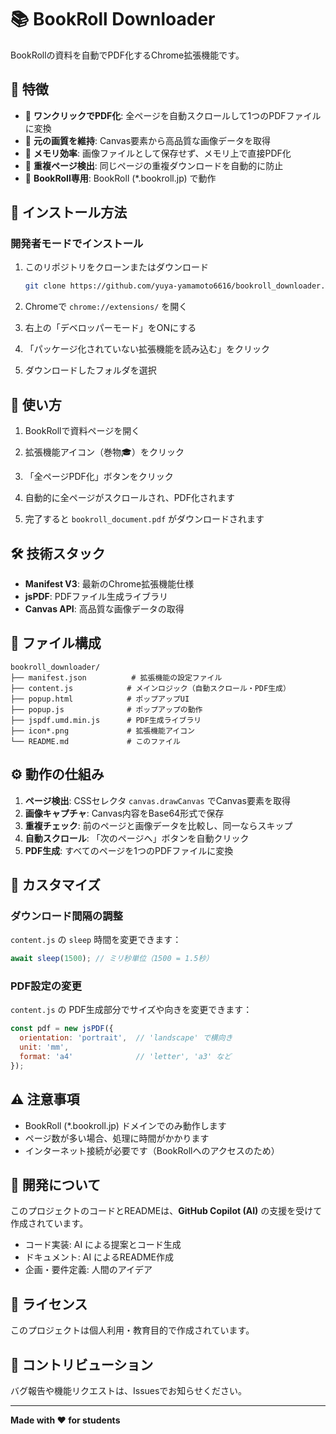 # 📚 BookRoll Downloader

BookRollの資料を自動でPDF化するChrome拡張機能です。

## 🌟 特徴

- 📄 **ワンクリックでPDF化**: 全ページを自動スクロールして1つのPDFファイルに変換
- 🎨 **元の画質を維持**: Canvas要素から高品質な画像データを取得
- 💾 **メモリ効率**: 画像ファイルとして保存せず、メモリ上で直接PDF化
- 🔄 **重複ページ検出**: 同じページの重複ダウンロードを自動的に防止
- 🎯 **BookRoll専用**: BookRoll (*.bookroll.jp) で動作

## 🚀 インストール方法

### 開発者モードでインストール

1. このリポジトリをクローンまたはダウンロード
   ```bash
   git clone https://github.com/yuya-yamamoto6616/bookroll_downloader.git
   ```

2. Chromeで `chrome://extensions/` を開く

3. 右上の「デベロッパーモード」をONにする

4. 「パッケージ化されていない拡張機能を読み込む」をクリック

5. ダウンロードしたフォルダを選択

## 📖 使い方

1. BookRollで資料ページを開く

2. 拡張機能アイコン（巻物🎓）をクリック

3. 「全ページPDF化」ボタンをクリック

4. 自動的に全ページがスクロールされ、PDF化されます

5. 完了すると `bookroll_document.pdf` がダウンロードされます

## 🛠️ 技術スタック

- **Manifest V3**: 最新のChrome拡張機能仕様
- **jsPDF**: PDFファイル生成ライブラリ
- **Canvas API**: 高品質な画像データの取得

## 📁 ファイル構成

```
bookroll_downloader/
├── manifest.json          # 拡張機能の設定ファイル
├── content.js            # メインロジック（自動スクロール・PDF生成）
├── popup.html            # ポップアップUI
├── popup.js              # ポップアップの動作
├── jspdf.umd.min.js      # PDF生成ライブラリ
├── icon*.png             # 拡張機能アイコン
└── README.md             # このファイル
```

## ⚙️ 動作の仕組み

1. **ページ検出**: CSSセレクタ `canvas.drawCanvas` でCanvas要素を取得
2. **画像キャプチャ**: Canvas内容をBase64形式で保存
3. **重複チェック**: 前のページと画像データを比較し、同一ならスキップ
4. **自動スクロール**: 「次のページへ」ボタンを自動クリック
5. **PDF生成**: すべてのページを1つのPDFファイルに変換

## 🔧 カスタマイズ

### ダウンロード間隔の調整

`content.js` の `sleep` 時間を変更できます：

```javascript
await sleep(1500); // ミリ秒単位（1500 = 1.5秒）
```

### PDF設定の変更

`content.js` の PDF生成部分でサイズや向きを変更できます：

```javascript
const pdf = new jsPDF({
  orientation: 'portrait',  // 'landscape' で横向き
  unit: 'mm',
  format: 'a4'              // 'letter', 'a3' など
});
```

## ⚠️ 注意事項

- BookRoll (*.bookroll.jp) ドメインでのみ動作します
- ページ数が多い場合、処理に時間がかかります
- インターネット接続が必要です（BookRollへのアクセスのため）

## 🤖 開発について

このプロジェクトのコードとREADMEは、**GitHub Copilot (AI)** の支援を受けて作成されています。

- コード実装: AI による提案とコード生成
- ドキュメント: AI によるREADME作成
- 企画・要件定義: 人間のアイデア

## 📝 ライセンス

このプロジェクトは個人利用・教育目的で作成されています。

## 🤝 コントリビューション

バグ報告や機能リクエストは、Issuesでお知らせください。

---

**Made with ❤️ for students**
